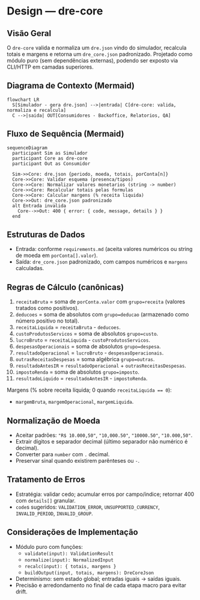 # Design — dre-core

## Visão Geral
O `dre-core` valida e normaliza um `dre.json` vindo do simulador, recalcula totais e margens e retorna um `dre_core.json` padronizado. Projetado como módulo puro (sem dependências externas), podendo ser exposto via CLI/HTTP em camadas superiores.

## Diagrama de Contexto (Mermaid)
```mermaid
flowchart LR
  S[Simulador - gera dre.json] -->|entrada| C[dre-core: valida, normaliza e recalcula]
  C -->|saida| OUT[Consumidores - Backoffice, Relatorios, QA]
```

## Fluxo de Sequência (Mermaid)
```mermaid
sequenceDiagram
  participant Sim as Simulador
  participant Core as dre-core
  participant Out as Consumidor

  Sim->>Core: dre.json {periodo, moeda, totais, porConta[n]}
  Core->>Core: Validar esquema (presenca/tipos)
  Core->>Core: Normalizar valores monetarios (string -> number)
  Core->>Core: Recalcular totais pelas formulas
  Core->>Core: Calcular margens (% receita liquida)
  Core->>Out: dre_core.json padronizado
  alt Entrada invalida
    Core-->>Out: 400 { error: { code, message, details } }
  end
```

## Estruturas de Dados
- Entrada: conforme `requirements.md` (aceita valores numéricos ou string de moeda em `porConta[].valor`).
- Saída: `dre_core.json` padronizado, com campos numéricos e `margens` calculadas.

## Regras de Cálculo (canônicas)
1) `receitaBruta` = soma de `porConta.valor` com `grupo=receita` (valores tratados como positivos).
2) `deducoes` = soma de absolutos com `grupo=deducao` (armazenado como número positivo no total).
3) `receitaLiquida` = `receitaBruta` - `deducoes`.
4) `custoProdutosServicos` = soma de absolutos `grupo=custo`.
5) `lucroBruto` = `receitaLiquida` - `custoProdutosServicos`.
6) `despesasOperacionais` = soma de absolutos `grupo=despesa`.
7) `resultadoOperacional` = `lucroBruto` - `despesasOperacionais`.
8) `outrasReceitasDespesas` = soma algébrica `grupo=outras`.
9) `resultadoAntesIR` = `resultadoOperacional` + `outrasReceitasDespesas`.
10) `impostoRenda` = soma de absolutos `grupo=imposto`.
11) `resultadoLiquido` = `resultadoAntesIR` - `impostoRenda`.

Margens (% sobre receita líquida; 0 quando `receitaLiquida == 0`):
- `margemBruta`, `margemOperacional`, `margemLiquida`.

## Normalização de Moeda
- Aceitar padrões: `"R$ 10.000,50"`, `"10,000.50"`, `"10000.50"`, `"10.000,50"`.
- Extrair dígitos e separador decimal (último separador não numérico é decimal).
- Converter para `number` com `.` decimal.
- Preservar sinal quando existirem parênteses ou `-`.

## Tratamento de Erros
- Estratégia: validar cedo; acumular erros por campo/índice; retornar 400 com `details[]` granular.
- `code`s sugeridos: `VALIDATION_ERROR`, `UNSUPPORTED_CURRENCY`, `INVALID_PERIOD`, `INVALID_GROUP`.

## Considerações de Implementação
- Módulo puro com funções:
  - `validate(input): ValidationResult`
  - `normalize(input): NormalizedInput`
  - `recalc(input): { totais, margens }`
  - `buildOutput(input, totais, margens): DreCoreJson`
- Determinismo: sem estado global; entradas iguais → saídas iguais.
- Precisão e arredondamento no final de cada etapa macro para evitar drift.
